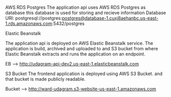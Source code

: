 AWS
RDS Postgres
The application api uses AWS RDS Postgres as database 
this database is used for storing and recieve information
Database URI: postgresql://postgres:postgres@database-1.cuxj8aehanbc.us-east-1.rds.amazonaws.com:5432/postgres

Elastic Beanstalk

The application api is deployed on AWS Elastic Beanstalk service. 
The application is build, archived and uploaded to and S3 bucket from where Elastic Beanstalk extracts and runs the application on an endpoint.

EB --> http://udagram-api-dev2.us-east-1.elasticbeanstalk.com

S3 Bucket
The frontend application is deployed using AWS S3 Bucket.
and that bucket is made publicly readable.

Bucket -->  http://ward-udagram.s3-website-us-east-1.amazonaws.com